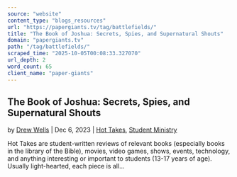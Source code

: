 ```yaml
---
source: "website"
content_type: "blogs_resources"
url: "https://papergiants.tv/tag/battlefields/"
title: "The Book of Joshua: Secrets, Spies, and Supernatural Shouts"
domain: "papergiants.tv"
path: "/tag/battlefields/"
scraped_time: "2025-10-05T00:08:33.327070"
url_depth: 2
word_count: 65
client_name: "paper-giants"
---
```


## The Book of Joshua: Secrets, Spies, and Supernatural Shouts

by [Drew Wells](https://papergiants.tv/author/drew/ "Posts by Drew Wells") | Dec 6, 2023 | [Hot Takes](https://papergiants.tv/category/studentresources/hot-takes/), [Student Ministry](https://papergiants.tv/category/studentresources/)

Hot Takes are student-written reviews of relevant books (especially books in the library of the Bible), movies, video games, shows, events, technology, and anything interesting or important to students (13-17 years of age). Usually light-hearted, each piece is all...